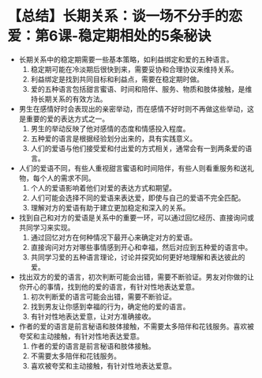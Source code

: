# 【总结】长期关系：谈一场不分手的恋爱：第6课-稳定期相处的5条秘诀

-   长期关系中的稳定期需要一些基本策略，如利益绑定和爱的五种语言。
    1.  稳定期可能在冷淡期后很快到来，需要妥协和合理协议来维持关系。
    2.  利益绑定是找到共同目标和利益点，需要在稳定期时做。
    3.  爱的五种语言包括甜言蜜语、时间和陪伴、服务、物质和肢体接触，是维持长期关系的有效方法。
-   男生在感情好时会表现出的亲密举动，而在感情不好时则不再做这些举动，这是重要的爱的表达方式之一。
    1.  男生的举动反映了他对感情的态度和情感投入程度。
    2.  五种爱的语言是根据经验划分出来的，具有实践意义。
    3.  人们的爱语与他们接受爱和付出爱的方式相关，通常会有一到两条爱的语言。
-   人们的爱语不同，有些人重视甜言蜜语和时间陪伴，有些人则看重服务和送礼物，每个人的需求不同。
    1.  个人的爱语影响着他们对爱的表达方式和期望。
    2.  人们可能会选择不同的爱语来表达爱，即使与自己的爱语不完全匹配。
    3.  理解对方的爱语有助于建立更加稳定和深入的关系。
-   找到自己和对方的爱语是关系中的重要一环，可以通过回忆经历、直接询问或共同学习来实现。
    1.  通过回忆对方在何种情况下最开心来确定对方的爱语。
    2.  直接询问对方对哪些事情感到开心和幸福，然后对应到五种爱的语言中。
    3.  共同学习爱的五种语言理论，讨论并探究如何更好地理解和表达彼此的爱。
-   找出双方的爱的语言，初次判断可能会出错，需要不断验证。男友对你做的让你开心的事情，找到他的爱的语言，有针对性地表达爱意。
    1.  初次判断爱的语言可能会出错，需要不断验证。
    2.  找到男友让你感到幸福的行为，确定他的爱的语言。
    3.  有针对性地表达爱意，让对方准确接收。
-   作者的爱的语言是前言秘语和肢体接触，不需要太多陪伴和花钱服务。喜欢被夸奖和主动接触，有针对性地表达爱意。
    1.  作者的爱的语言是前言秘语和肢体接触。
    2.  不需要太多陪伴和花钱服务。
    3.  喜欢被夸奖和主动接触，有针对性地表达爱意。